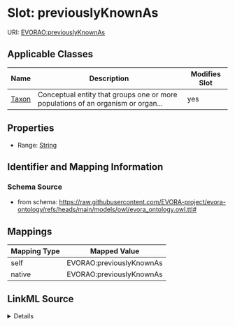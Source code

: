 

# Slot: previouslyKnownAs



URI: [EVORAO:previouslyKnownAs](https://raw.githubusercontent.com/EVORA-project/evora-ontology/refs/heads/main/models/owl/evora_ontology.owl.ttl#previouslyKnownAs)



<!-- no inheritance hierarchy -->





## Applicable Classes

| Name | Description | Modifies Slot |
| --- | --- | --- |
| [Taxon](Taxon.md) | Conceptual entity that groups one or more populations of an organism or organ... |  yes  |







## Properties

* Range: [String](String.md)





## Identifier and Mapping Information







### Schema Source


* from schema: https://raw.githubusercontent.com/EVORA-project/evora-ontology/refs/heads/main/models/owl/evora_ontology.owl.ttl#




## Mappings

| Mapping Type | Mapped Value |
| ---  | ---  |
| self | EVORAO:previouslyKnownAs |
| native | EVORAO:previouslyKnownAs |




## LinkML Source

<details>
```yaml
name: previouslyKnownAs
from_schema: https://raw.githubusercontent.com/EVORA-project/evora-ontology/refs/heads/main/models/owl/evora_ontology.owl.ttl#
rank: 1000
alias: previouslyKnownAs
domain_of:
- Taxon
range: string

```
</details>